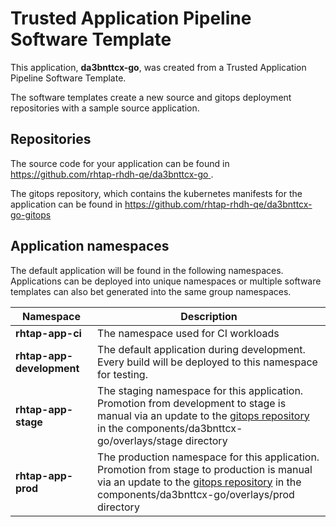 # Trusted Application Pipeline Software Template

This application, **da3bnttcx-go**, was created from a Trusted Application Pipeline Software Template.

The software templates create a new source and gitops deployment repositories with a sample source application. 

## Repositories

The source code for your application can be found in [https://github.com/rhtap-rhdh-qe/da3bnttcx-go ](https://github.com/rhtap-rhdh-qe/da3bnttcx-go ).
 
The gitops repository, which contains the kubernetes manifests for the application can be found in 
[https://github.com/rhtap-rhdh-qe/da3bnttcx-go-gitops ](https://github.com/rhtap-rhdh-qe/da3bnttcx-go-gitops ) 

## Application namespaces 

The default application will be found in the following namespaces. Applications can be deployed into unique namespaces or multiple software templates can also bet generated into the same group namespaces.  

|  Namespace   |  Description   |  
| -------- | -------- |
| **rhtap-app-ci** | The namespace used for CI workloads |
| **rhtap-app-development** | The default application during development. Every build will be deployed to this namespace for testing. |
| **rhtap-app-stage** | The staging namespace for this application. Promotion from development to stage is manual via an update to the [gitops repository](https://github.com/rhtap-rhdh-qe/da3bnttcx-go-gitops ) in the components/da3bnttcx-go/overlays/stage directory |
| **rhtap-app-prod** | The production namespace for this application. Promotion from stage to production is manual via an update to the [gitops repository](https://github.com/rhtap-rhdh-qe/da3bnttcx-go-gitops ) in the components/da3bnttcx-go/overlays/prod directory |